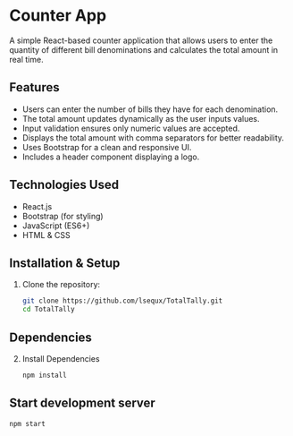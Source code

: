 # Counter App

A simple React-based counter application that allows users to enter the quantity of different bill denominations and calculates the total amount in real time.

## Features
- Users can enter the number of bills they have for each denomination.
- The total amount updates dynamically as the user inputs values.
- Input validation ensures only numeric values are accepted.
- Displays the total amount with comma separators for better readability.
- Uses Bootstrap for a clean and responsive UI.
- Includes a header component displaying a logo.

## Technologies Used
- React.js
- Bootstrap (for styling)
- JavaScript (ES6+)
- HTML & CSS

## Installation & Setup
1. Clone the repository:
   ```sh
   git clone https://github.com/lsequx/TotalTally.git
   cd TotalTally
## Dependencies
2. Install Dependencies
   ```sh
   npm install

## Start development server
   ```sh
   npm start
